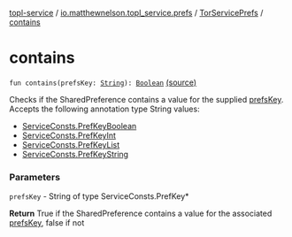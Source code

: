 [topl-service](../../index.md) / [io.matthewnelson.topl_service.prefs](../index.md) / [TorServicePrefs](index.md) / [contains](./contains.md)

# contains

`fun contains(prefsKey: `[`String`](https://kotlinlang.org/api/latest/jvm/stdlib/kotlin/-string/index.html)`): `[`Boolean`](https://kotlinlang.org/api/latest/jvm/stdlib/kotlin/-boolean/index.html) [(source)](https://github.com/05nelsonm/TorOnionProxyLibrary-Android/blob/master/topl-service/src/main/java/io/matthewnelson/topl_service/prefs/TorServicePrefs.kt#L126)

Checks if the SharedPreference contains a value for the supplied [prefsKey](contains.md#io.matthewnelson.topl_service.prefs.TorServicePrefs$contains(kotlin.String)/prefsKey).
Accepts the following annotation type String values:

* [ServiceConsts.PrefKeyBoolean](../../io.matthewnelson.topl_service.util/-service-consts/-pref-key-boolean/index.md)
* [ServiceConsts.PrefKeyInt](../../io.matthewnelson.topl_service.util/-service-consts/-pref-key-int/index.md)
* [ServiceConsts.PrefKeyList](../../io.matthewnelson.topl_service.util/-service-consts/-pref-key-list/index.md)
* [ServiceConsts.PrefKeyString](../../io.matthewnelson.topl_service.util/-service-consts/-pref-key-string/index.md)

### Parameters

`prefsKey` - String of type ServiceConsts.PrefKey*

**Return**
True if the SharedPreference contains a value for the associated
[prefsKey](contains.md#io.matthewnelson.topl_service.prefs.TorServicePrefs$contains(kotlin.String)/prefsKey), false if not

